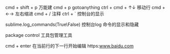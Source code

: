 
cmd + shift + p 万能建
cmd + p gotoanything
ctrl + cmd + ↑↓ 移动行
cmd + ←→ 左右缩进
cmd + / 注释
ctrl + ` 控制台的显示

sublime.log_commands(True\False) 控制台log 命令的显示和隐藏

package control 工具包管理工具

cmd + enter 在当前行的下一行开始编辑
https:www.baidu.com